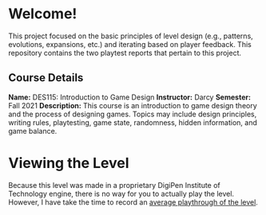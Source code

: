 # Welcome!
This project focused on the basic principles of level design (e.g., patterns, evolutions, expansions, etc.) and iterating based on player feedback. This repository contains the two playtest reports that pertain to this project.

## Course Details
**Name:** DES115: Introduction to Game Design
**Instructor:** Darcy
**Semester:** Fall 2021
**Description:** This course is an introduction to game design theory and
the process of designing games. Topics may include design
principles, writing rules, playtesting, game state, randomness,
hidden information, and game balance.

# Viewing the Level
Because this level was made in a proprietary DigiPen Institute of Technology engine, there is no way for you to actually play the level. However, I have take the time to record an [average playthrough of the level](https://youtu.be/PHQkIkSd9Yc).